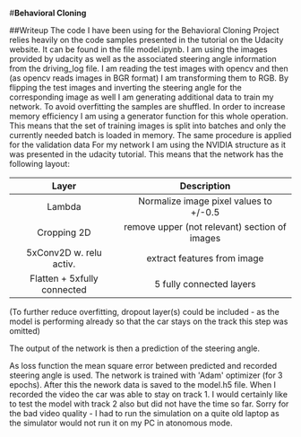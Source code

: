 #**Behavioral Cloning** 

##Writeup
The code I have been using for the Behavioral Cloning Project relies heavily on the code samples presented in the tutorial on the Udacity website. It can be found in the file model.ipynb.
I am using the images provided by udacity as well as the associated steering angle information from the driving_log file. I am reading the test images with opencv and then (as opencv reads images in BGR format) I am transforming them to RGB. By flipping the test images and inverting the steering angle for the corresponding image as well I am generating additional data to train my network. To avoid overfitting the samples are shuffled.
In order to increase memory efficiency I am using a generator function for this whole operation. This means that the set of training images is split into batches and only the currently needed batch is loaded in memory. The same procedure is applied for the validation data
For my network I am using the NVIDIA structure as it was presented in the udacity tutorial. This means that the network has the following layout:

| Layer                      |     Description                              | 
|:--------------------------:|:--------------------------------------------:| 
| Lambda                     | Normalize image pixel values to +/-0.5       | 
| Cropping 2D                | remove upper (not relevant) section of images| 
| 5xConv2D w. relu activ.    | extract features from image                  | 
| Flatten + 5xfully connected| 5 fully connected layers                     | 
(To further reduce overfitting, dropout layer(s) could be included - as the model is performing already so that the car stays on the track this step was omitted)

The output of the network is then a prediction of the steering angle.

As loss function the mean square error between predicted and recorded steering angle is used. The network is trained with 'Adam' optimizer (for 3 epochs). After this the nework data is saved to the model.h5 file.
When I recorded the video the car was able to stay on track 1. I would certainly like to test the model with track 2 also but did not have the time so far. Sorry for the bad video quality - I had to run the simulation on a quite old laptop as the simulator would not run it on my PC in atonomous mode.

